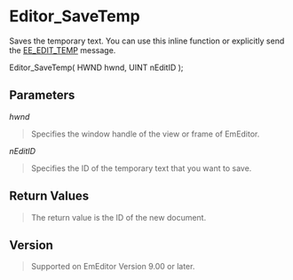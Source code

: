 # Editor\_SaveTemp

Saves the temporary text. You can use this inline function or explicitly send the [EE\_EDIT\_TEMP](../message/ee_edit_temp)
message.

Editor\_SaveTemp( HWND hwnd, UINT nEditID );

## Parameters

_hwnd_

> Specifies the window handle of the view or frame of EmEditor.

_nEditID_

> Specifies the ID of the temporary text that you want to save.

## Return Values

> The return value is the ID of the new document.

## Version

> Supported on EmEditor Version 9.00 or later.
